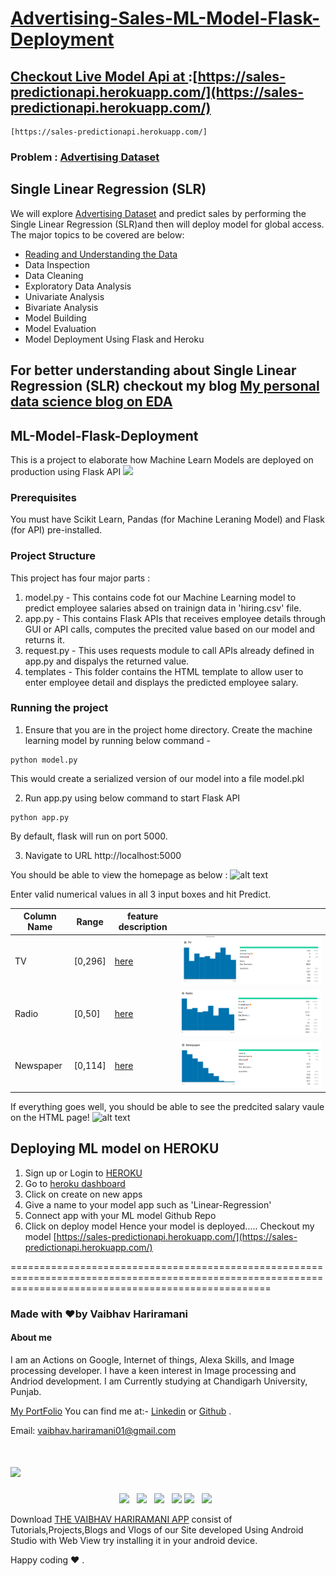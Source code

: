 # [Advertising-Sales-ML-Model-Flask-Deployment](https://sales-predictionapi.herokuapp.com/)
## [Checkout Live Model Api at ](https://sales-predictionapi.herokuapp.com/):[https://sales-predictionapi.herokuapp.com/](https://sales-predictionapi.herokuapp.com/)
```
[https://sales-predictionapi.herokuapp.com/]
```
### Problem : [Advertising Dataset](https://www.kaggle.com/ashydv/advertising-dataset)

## Single Linear Regression (SLR)

We will explore [Advertising Dataset](https://www.kaggle.com/ashydv/advertising-dataset) and predict sales by performing the Single Linear Regression (SLR)and then will deploy model for global access. The major topics to be covered are below:

- [Reading and Understanding the Data](https://nbviewer.jupyter.org/github/vaibhavhariaramani/advertising-Sales-ML-Model-Flask-Deployment-Linear-regression/blob/main/sales-prediction-simple-linear-regression.ipynb#text_cell_render%20border-box-sizing%20rendered_html)
- Data Inspection
- Data Cleaning
- Exploratory Data Analysis
- Univariate Analysis
- Bivariate Analysis
- Model Building
- Model Evaluation
- Model Deployment Using Flask and Heroku


## For better understanding about Single Linear Regression (SLR) checkout my blog [My personal data science blog on EDA](https://vaibhavhariaramani.github.io/blogs/) 


## ML-Model-Flask-Deployment
This is a project to elaborate how Machine Learn Models are deployed on production using Flask API
<img src="https://github.com/vaibhavhariaramani/advertising-Sales-ML-Model-Flask-Deployment/blob/main/images/columns/tv.png"> 
### Prerequisites
You must have Scikit Learn, Pandas (for Machine Leraning Model) and Flask (for API) pre-installed.

### Project Structure
This project has four major parts :
1. model.py - This contains code fot our Machine Learning model to predict employee salaries absed on trainign data in 'hiring.csv' file.
2. app.py - This contains Flask APIs that receives employee details through GUI or API calls, computes the precited value based on our model and returns it.
3. request.py - This uses requests module to call APIs already defined in app.py and dispalys the returned value.
4. templates - This folder contains the HTML template to allow user to enter employee detail and displays the predicted employee salary.

### Running the project
1. Ensure that you are in the project home directory. Create the machine learning model by running below command -
```
python model.py
```
This would create a serialized version of our model into a file model.pkl

2. Run app.py using below command to start Flask API
```
python app.py
```
By default, flask will run on port 5000.

3. Navigate to URL http://localhost:5000

You should be able to view the homepage as below :
![alt text](http://www.thepythonblog.com/wp-content/uploads/2019/02/Homepage.png)

Enter valid numerical values in all 3 input boxes and hit Predict.

| Column Name | Range | feature description |  |
| --- | --- | --- | --- |
|  TV | [0,296] | [here](https://www.kaggle.com/ashydv/advertising-dataset) | <img src="/images/columns/tv.png" alt="Illustration"/> |
| Radio | [0,50] | [here](https://www.kaggle.com/ashydv/advertising-dataset) | <img src="/images/columns/Radio.png" alt="Illustration"/> |
| Newspaper | [0,114] | [here](https://www.kaggle.com/ashydv/advertising-dataset) | <img src="/images/columns/Newspaper.png" alt="Illustration"/> |




If everything goes well, you should  be able to see the predcited salary vaule on the HTML page!
![alt text](http://www.thepythonblog.com/wp-content/uploads/2019/02/Result.png)

## Deploying ML model on HEROKU
1. Sign up or Login to [HEROKU](https://www.heroku.com/)
2. Go to [heroku dashboard](https://dashboard.heroku.com/apps)
3. Click on create on new apps
4. Give a name to your model app such as 'Linear-Regression'
5. Connect app with your ML model Github Repo
6. Click on deploy model
Hence your model is deployed.....
Checkout my model [https://sales-predictionapi.herokuapp.com/](https://sales-predictionapi.herokuapp.com/)

=========================================================================================================================================================
### Made with ❤️by Vaibhav Hariramani
#### About me

I am an Actions on Google, Internet of things, Alexa Skills, and Image processing developer.
I have a keen interest in Image processing and Andriod development.
I am Currently studying at  Chandigarh University, Punjab.

[My PortFolio](https://vaibhavhariaramani.github.io/)
You can find me at:-
[Linkedin](https://www.linkedin.com/in/vaibhav-hariramani-087488186/) or [Github](https://github.com/vaibhavhariaramani) .

Email: [vaibhav.hariramani01@gmail.com](mailto:vaibhav.hariramani01@gmail.com)

# [<img src="https://github.com/vaibhavhariaramani/vaibhavhariaramani/blob/master/icon/gh-bannner-light.png">](https://github.com/vaibhavhariaramani/The-Vaibhav-Hariramani-App/raw/master/vaibhav%20hariramani%20app.apk) 
<p align='center'>
<a href="https://www.linkedin.com/in/vaibhav-hariramani-087488186/"><img height="30" src="https://github.com/vaibhavhariaramani/vaibhavhariaramani/blob/master/icon/linkedin.png"></a>&nbsp;&nbsp;
<a href="https://twitter.com/vaibhavhariram2"><img height="30" src="https://github.com/vaibhavhariaramani/vaibhavhariaramani/blob/master/icon/twitter.png"></a>&nbsp;&nbsp;
<a href="https://www.instagram.com/vaibhav.hariramani/?hl=en"><img height="30" src="https://github.com/vaibhavhariaramani/vaibhavhariaramani/blob/master/icon/instagram.jpg"></a>&nbsp;&nbsp;
<a href="https://www.buymeacoffee.com/vaibhavJii"><img height="30" src="https://github.com/vaibhavhariaramani/vaibhavhariaramani/blob/master/icon/by-me-a-coffee.png"></a>
<a href="https://wa.me/+917790991077"><img height="30" src="https://github.com/vaibhavhariaramani/vaibhavhariaramani/blob/master/icon/whatsapp.png"></a>&nbsp;&nbsp;
<a href="mailto:vaibhav.hariramani01@gmail.com"><img height="30" src="https://github.com/vaibhavhariaramani/vaibhavhariaramani/blob/master/icon/email.png"></a>&nbsp;&nbsp;
</p>



Download [THE VAIBHAV HARIRAMANI APP](https://github.com/vaibhavhariaramani/The-Vaibhav-Hariramani-App/raw/master/vaibhav%20hariramani%20app.apk) consist of Tutorials,Projects,Blogs and Vlogs of our Site developed Using Android Studio with Web View try installing it in your android device.

Happy coding ❤️ .

